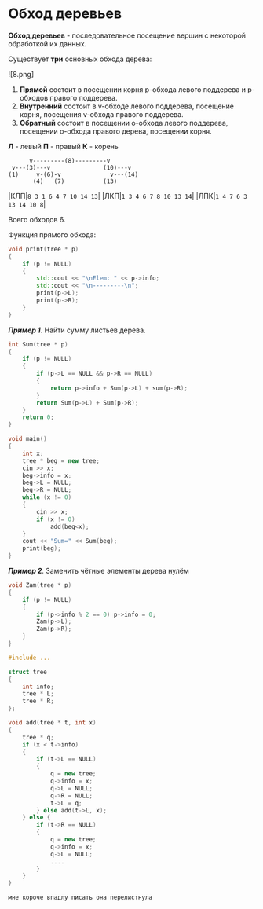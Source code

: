 # Обход деревьев

**Обход деревьев** - последовательное посещение вершин с некоторой обработкой их данных.

Существует **три** основных обхода дерева:

![8.png]

 1. **Прямой** состоит в посещении корня p-обхода левого поддерева и p-обходов правого поддерева.
 2. **Внутренний** состоит в v-обходе левого поддерева, посещение корня, посещения v-обхода правого поддерева.
 3. **Обратный** состоит в посещении o-обхода левого поддерева, посещении o-обхода правого дерева, посещении корня.

**Л** - левый
**П** - правый
**К** - корень

```
      v---------(8)---------v
 v---(3)---v               (10)---v
(1)     v-(6)-v              v---(14)
       (4)   (7)           (13)
```

|КЛП|`8 3 1 6 4 7 10 14 13`|
|ЛКП|`1 3 4 6 7 8 10 13 14`|
|ЛПК|`1 4 7 6 3 13 14 10 8`|

Всего обходов 6.


Функция прямого обхода:

```cpp
void print(tree * p)
{
	if (p != NULL)
	{
		std::cout << "\nElem: " << p->info;
		std::cout << "\n---------\n";
		print(p->L);
		print(p->R);
	}
}
```

__*Пример 1*__. Найти сумму листьев дерева.

```cpp
int Sum(tree * p)
{
	if (p != NULL)
	{
		if (p->L == NULL && p->R == NULL)
		{
			return p->info + Sum(p->L) + sum(p->R);
		}
		return Sum(p->L) + Sum(p->R);
	}
	return 0;
}

void main()
{
	int x;
	tree * beg = new tree;
	cin >> x;
	beg->info = x;
	beg->L = NULL;
	beg->R = NULL;
	while (x != 0)
	{
		cin >> x;
		if (x != 0)
			add(beg<x);
	}
	cout << "Sum=" << Sum(beg);
	print(beg);
}
```

__*Пример 2*__. Заменить чётные элементы дерева нулём

```cpp
void Zam(tree * p)
{
	if (p != NULL)
	{
		if (p->info % 2 == 0) p->info = 0;
		Zam(p->L);
		Zam(p->R);
	}
}
```

```cpp
#include ...

struct tree
{
	int info;
	tree * L;
	tree * R;
};

void add(tree * t, int x)
{
	tree * q;
	if (x < t->info)
	{
		if (t->L == NULL)
		{
			q = new tree;
			q->info = x;
			q->L = NULL;
			q->R = NULL;
			t->L = q;
		} else add(t->L, x);
	} else {
		if (t->R == NULL)
		{
			q = new tree;
			q->info = x;
			q->L = NULL;
			....
		}
	}
}

мне короче впадлу писать она перелистнула
```
